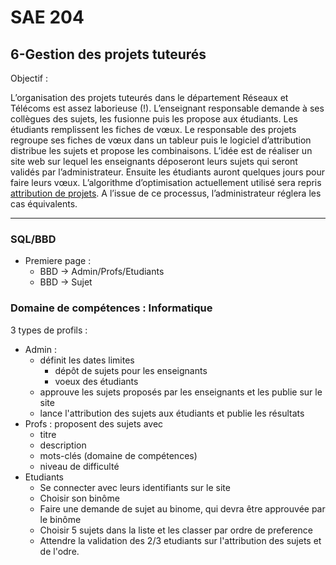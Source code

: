 # SAE 204

## 6-Gestion des projets tuteurés

Objectif :

L’organisation des projets tuteurés dans le département Réseaux et Télécoms est assez laborieuse (!).
L’enseignant responsable demande à ses collègues des sujets, les fusionne puis les propose aux étudiants.
Les étudiants remplissent les fiches de vœux. Le responsable des projets regroupe ses fiches de vœux dans
un tableur puis le logiciel d’attribution distribue les sujets et propose les combinaisons.
L’idée est de réaliser un site web sur lequel les enseignants déposeront leurs sujets qui seront validés par
l’administrateur. Ensuite les étudiants auront quelques jours pour faire leurs vœux. L’algorithme
d’optimisation actuellement utilisé sera repris [attribution de projets](https://jb.vioix.fr/attribution-de-projets/). A l’issue de ce
processus, l’administrateur réglera les cas équivalents.

---

### SQL/BBD

- Premiere page :
    - BBD -> Admin/Profs/Etudiants
    - BBD -> Sujet      


### Domaine de compétences : Informatique


3 types de profils :
- Admin :
    - définit les dates limites
       - dépôt de sujets pour les enseignants
       - voeux des étudiants
    - approuve les sujets proposés par les enseignants et les publie sur le site
    - lance l'attribution des sujets aux étudiants et publie les résultats
- Profs : proposent des sujets avec
   - titre
   - description
   - mots-clés (domaine de compétences)
   - niveau de difficulté
- Etudiants 
  - Se connecter avec leurs identifiants sur le site  
  - Choisir son binôme  
  - Faire une demande de sujet au binome, qui devra être approuvée par le binôme  
  - Choisir 5 sujets dans la liste et les classer par ordre de preference  
  - Attendre la validation des 2/3 etudiants sur l'attribution des sujets et de l'odre.  

